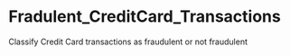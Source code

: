 # Fradulent_CreditCard_Transactions
Classify Credit Card transactions as fraudulent or not fraudulent 
